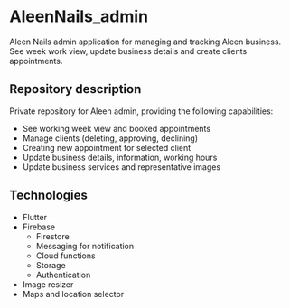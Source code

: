 # AleenNails_admin

Aleen Nails admin application for managing and tracking Aleen business.
See week work view, update business details and create clients appointments.

## Repository description

Private repository for Aleen admin, providing the following capabilities:
* See working week view and booked appointments
* Manage clients (deleting, approving, declining) 
* Creating new appointment for selected client
* Update business details, information, working hours
* Update business services and representative images

## Technologies
* Flutter
* Firebase
    * Firestore
    * Messaging for notification
    * Cloud functions
    * Storage
    * Authentication
* Image resizer
* Maps and location selector
